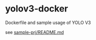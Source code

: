 # yolov3-docker
Dockerfile and sample usage of YOLO V3

see [sample-prj/README.md](https://github.com/reouno/yolov3-docker/blob/master/sample-prj/README.md)
